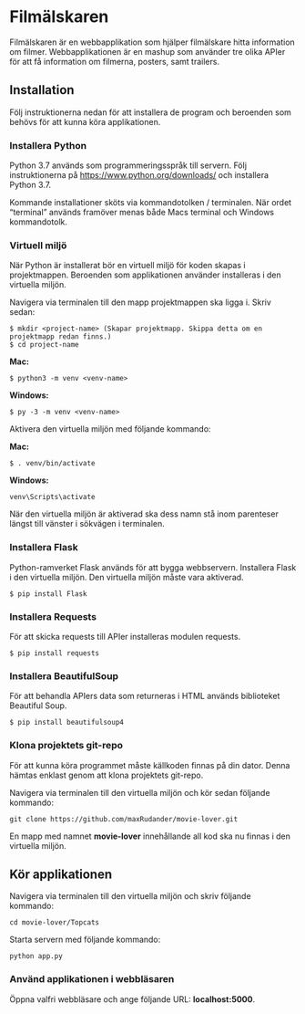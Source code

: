 # Filmälskaren

Filmälskaren är en webbapplikation som hjälper filmälskare hitta information om filmer. Webbapplikationen är en mashup som använder tre olika APIer för att få information om filmerna, posters, samt trailers.

## Installation
Följ instruktionerna nedan för att installera de program och beroenden som behövs för att kunna köra applikationen.

### Installera Python
Python 3.7 används som programmeringsspråk till servern. Följ instruktionerna på https://www.python.org/downloads/ och installera Python 3.7.

Kommande installationer sköts via kommandotolken / terminalen. När ordet “terminal” används framöver menas både Macs terminal och Windows kommandotolk.

### Virtuell miljö
När Python är installerat bör en virtuell miljö för koden skapas i projektmappen. Beroenden som applikationen använder installeras i den virtuella miljön.

Navigera via terminalen till den mapp projektmappen ska ligga i. Skriv sedan:

```
$ mkdir <project-name> (Skapar projektmapp. Skippa detta om en projektmapp redan finns.)
$ cd project-name
```

**Mac:**
```
$ python3 -m venv <venv-name>
```

**Windows:**
```
$ py -3 -m venv <venv-name>
```

Aktivera den virtuella miljön med följande kommando:

**Mac:**
```
$ . venv/bin/activate
```

**Windows:**
```
venv\Scripts\activate
```

När den virtuella miljön är aktiverad ska dess namn stå inom parenteser längst till vänster i sökvägen i terminalen.

### Installera Flask
Python-ramverket Flask används för att bygga webbservern. Installera Flask i den virtuella miljön. Den virtuella miljön måste vara aktiverad.

```
$ pip install Flask
```

### Installera Requests
För att skicka requests till APIer installeras modulen requests.

```
$ pip install requests
```

### Installera BeautifulSoup
För att behandla APIers data som returneras i HTML används biblioteket Beautiful Soup.

```
$ pip install beautifulsoup4
```

### Klona projektets git-repo
För att kunna köra programmet måste källkoden finnas på din dator. Denna hämtas enklast genom att klona projektets git-repo.

Navigera via terminalen till den virtuella miljön och kör sedan följande kommando:

```
git clone https://github.com/maxRudander/movie-lover.git
```

En mapp med namnet **movie-lover** innehållande all kod ska nu finnas i den virtuella miljön.

## Kör applikationen
Navigera via terminalen till den virtuella miljön och skriv följande kommando:

```
cd movie-lover/Topcats
```

Starta servern med följande kommando:

```
python app.py
```

### Använd applikationen i webbläsaren
Öppna valfri webbläsare och ange följande URL: **localhost:5000**.
